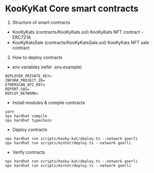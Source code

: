 # KooKyKat Core smart contracts

1. Structure of smart contracts

- KooKyKats (contracts/KooKyKats.sol) KooKyKats NFT contract - ERC721A
- KooKyKatsSale (contracts/KooKyKatsSale.sol) KooKyKats NFT sale contract

2. How to deploy contracts

- env variables (refer .env.example)
```
DEPLOYER_PRIVATE_KEY=
INFURA_PROJECT_ID=
ETHERSCAN_API_KEY=
REPORT_GAS=
DEPLOY_NETWORK=
```

- Install modules & compile contracts
```
yarn
npx hardhat compile
npx hardhat typechain
```

- Deploy contracts

```
npx hardhat run scripts/kooky-kat/deploy.ts --network goerli
npx hardhat run scripts/minter/deploy.ts --network goerli
```

- Verify contracts

```
npx hardhat run scripts/kooky-kat/deploy.ts --network goerli
npx hardhat run scripts/minter/deploy.ts --network goerli
```

